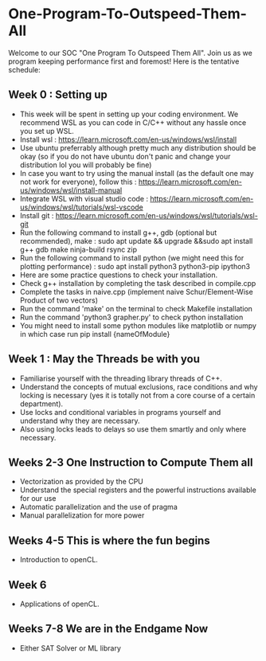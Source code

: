 # One-Program-To-Outspeed-Them-All
Welcome to our SOC "One Program To Outspeed Them All". Join us as we program keeping performance first and foremost!
Here is the tentative schedule:

## Week 0 : Setting up
- This week will be spent in setting up your coding environment. We recommend WSL as you can code in C/C++ without any hassle once you set up WSL.
- Install wsl : https://learn.microsoft.com/en-us/windows/wsl/install
- Use ubuntu preferrably although pretty much any distribution should be okay (so if you do not have ubuntu don't panic and change your distribution lol you will probably be fine)
- In case you want to try using the manual install (as the default one may not work for everyone), follow this : https://learn.microsoft.com/en-us/windows/wsl/install-manual
- Integrate WSL with visual studio code : https://learn.microsoft.com/en-us/windows/wsl/tutorials/wsl-vscode
- Install git : https://learn.microsoft.com/en-us/windows/wsl/tutorials/wsl-git
- Run the following command to install g++, gdb (optional but recommended), make : sudo apt update && upgrade &&sudo apt install g++ gdb make ninja-build rsync zip
- Run the following command to install python (we might need this for plotting performance) : sudo apt install python3 python3-pip ipython3 
- Here are some practice questions to check your installation.
- Check g++ installation by completing the task described in compile.cpp 
- Complete the tasks in naive.cpp (implement naive Schur/Element-Wise Product of two vectors)
- Run the command 'make' on the terminal to check Makefile installation
- Run the command 'python3 grapher.py' to check python installation
- You might need to install some python modules like matplotlib or numpy in which case run pip install {nameOfModule}
## Week 1 : May the Threads be with you
- Familiarise yourself with the threading library threads of C++.
- Understand the concepts of mutual exclusions, race conditions and why locking is necessary (yes it is totally not from a core course of a certain department).
- Use locks and conditional variables in programs yourself and understand why they are necessary.
- Also using locks leads to delays so use them smartly and only where necessary.
## Weeks 2-3 One Instruction to Compute Them all 
- Vectorization as provided by the CPU
- Understand the special registers and the powerful instructions available for our use
- Automatic parallelization and the use of pragma
- Manual parallelization for more power 
## Weeks 4-5 This is where the fun begins
- Introduction to openCL.
## Week 6
- Applications of openCL.
## Weeks 7-8 We are in the Endgame Now
- Either SAT Solver or ML library 
